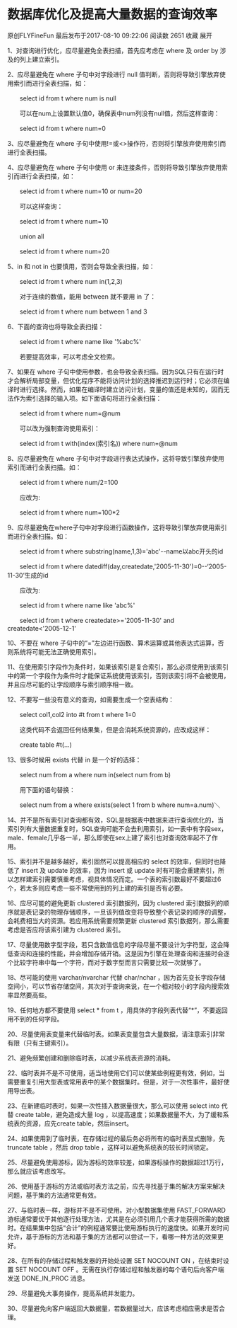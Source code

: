 
# 数据库优化及提高大量数据的查询效率

原创FLYFineFun 最后发布于2017-08-10 09:22:06 阅读数 2651  收藏
展开

1、对查询进行优化，应尽量避免全表扫描，首先应考虑在 where 及 order by 涉及的列上建立索引。

2、应尽量避免在 where 子句中对字段进行 null 值判断，否则将导致引擎放弃使用索引而进行全表扫描，如：

　　select id from t where num is null

　　可以在num上设置默认值0，确保表中num列没有null值，然后这样查询：

　　select id from t where num=0

3、应尽量避免在 where 子句中使用!=或<>操作符，否则将引擎放弃使用索引而进行全表扫描。

4、应尽量避免在 where 子句中使用 or 来连接条件，否则将导致引擎放弃使用索引而进行全表扫描，如：

　　select id from t where num=10 or num=20

　　可以这样查询：

　　select id from t where num=10

　　union all

　　select id from t where num=20

5、in 和 not in 也要慎用，否则会导致全表扫描，如：

　　select id from t where num in(1,2,3)

　　对于连续的数值，能用 between 就不要用 in 了：

　　select id from t where num between 1 and 3

6、下面的查询也将导致全表扫描：

　　select id from t where name like '%abc%'

　　若要提高效率，可以考虑全文检索。

7、如果在 where 子句中使用参数，也会导致全表扫描。因为SQL只有在运行时才会解析局部变量，但优化程序不能将访问计划的选择推迟到运行时；它必须在编译时进行选择。然而，如果在编译时建立访问计划，变量的值还是未知的，因而无法作为索引选择的输入项。如下面语句将进行全表扫描：

　　select id from t where num=@num

　　可以改为强制查询使用索引：

　　select id from t with(index(索引名)) where num=@num

8、应尽量避免在 where 子句中对字段进行表达式操作，这将导致引擎放弃使用索引而进行全表扫描。如：

　　select id from t where num/2=100

　　应改为:

　　select id from t where num=100*2

9、应尽量避免在where子句中对字段进行函数操作，这将导致引擎放弃使用索引而进行全表扫描。如：

　　select id from t where substring(name,1,3)='abc'--name以abc开头的id

　　select id from t where datediff(day,createdate,'2005-11-30')=0--‘2005-11-30’生成的id

　　应改为:

　　select id from t where name like 'abc%'

　　select id from t where createdate>='2005-11-30' and createdate<'2005-12-1'

10、不要在 where 子句中的“=”左边进行函数、算术运算或其他表达式运算，否则系统将可能无法正确使用索引。

11、在使用索引字段作为条件时，如果该索引是复合索引，那么必须使用到该索引中的第一个字段作为条件时才能保证系统使用该索引，否则该索引将不会被使用，并且应尽可能的让字段顺序与索引顺序相一致。

12、不要写一些没有意义的查询，如需要生成一个空表结构：

　　select col1,col2 into #t from t where 1=0

　　这类代码不会返回任何结果集，但是会消耗系统资源的，应改成这样：

　　create table #t(...)

13、很多时候用 exists 代替 in 是一个好的选择：

　　select num from a where num in(select num from b)

　　用下面的语句替换：

　　select num from a where exists(select 1 from b where num=a.num)＼

14、并不是所有索引对查询都有效，SQL是根据表中数据来进行查询优化的，当索引列有大量数据重复时，SQL查询可能不会去利用索引，如一表中有字段sex，male、female几乎各一半，那么即使在sex上建了索引也对查询效率起不了作用。

15、索引并不是越多越好，索引固然可以提高相应的 select 的效率，但同时也降低了 insert 及 update 的效率，因为 insert 或 update 时有可能会重建索引，所以怎样建索引需要慎重考虑，视具体情况而定。一个表的索引数最好不要超过6个，若太多则应考虑一些不常使用到的列上建的索引是否有必要。

16、应尽可能的避免更新 clustered 索引数据列，因为 clustered 索引数据列的顺序就是表记录的物理存储顺序，一旦该列值改变将导致整个表记录的顺序的调整，会耗费相当大的资源。若应用系统需要频繁更新 clustered 索引数据列，那么需要考虑是否应将该索引建为 clustered 索引。

17、尽量使用数字型字段，若只含数值信息的字段尽量不要设计为字符型，这会降低查询和连接的性能，并会增加存储开销。这是因为引擎在处理查询和连接时会逐个比较字符串中每一个字符，而对于数字型而言只需要比较一次就够了。

18、尽可能的使用 varchar/nvarchar 代替 char/nchar ，因为首先变长字段存储空间小，可以节省存储空间，其次对于查询来说，在一个相对较小的字段内搜索效率显然要高些。

19、任何地方都不要使用 select * from t ，用具体的字段列表代替“*”，不要返回用不到的任何字段。

20、尽量使用表变量来代替临时表。如果表变量包含大量数据，请注意索引非常有限（只有主键索引）。

21、避免频繁创建和删除临时表，以减少系统表资源的消耗。

22、临时表并不是不可使用，适当地使用它们可以使某些例程更有效，例如，当需要重复引用大型表或常用表中的某个数据集时。但是，对于一次性事件，最好使用导出表。

23、在新建临时表时，如果一次性插入数据量很大，那么可以使用 select into 代替 create table，避免造成大量 log ，以提高速度；如果数据量不大，为了缓和系统表的资源，应先create table，然后insert。

24、如果使用到了临时表，在存储过程的最后务必将所有的临时表显式删除，先 truncate table ，然后 drop table ，这样可以避免系统表的较长时间锁定。

25、尽量避免使用游标，因为游标的效率较差，如果游标操作的数据超过1万行，那么就应该考虑改写。

26、使用基于游标的方法或临时表方法之前，应先寻找基于集的解决方案来解决问题，基于集的方法通常更有效。

27、与临时表一样，游标并不是不可使用。对小型数据集使用 FAST_FORWARD 游标通常要优于其他逐行处理方法，尤其是在必须引用几个表才能获得所需的数据时。在结果集中包括“合计”的例程通常要比使用游标执行的速度快。如果开发时间允许，基于游标的方法和基于集的方法都可以尝试一下，看哪一种方法的效果更好。

28、在所有的存储过程和触发器的开始处设置 SET NOCOUNT ON ，在结束时设置 SET NOCOUNT OFF 。无需在执行存储过程和触发器的每个语句后向客户端发送 DONE_IN_PROC 消息。

29、尽量避免大事务操作，提高系统并发能力。

30、尽量避免向客户端返回大数据量，若数据量过大，应该考虑相应需求是否合理。

